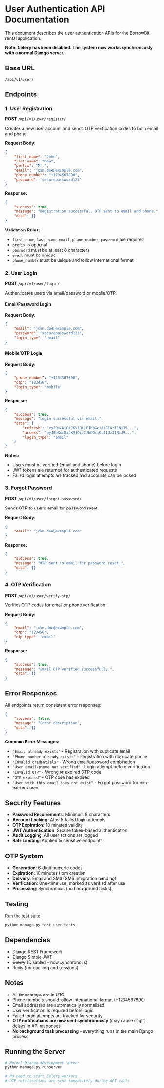 # User Authentication API Documentation

This document describes the user authentication APIs for the BorrowBit rental application.

**Note: Celery has been disabled. The system now works synchronously with a normal Django server.**

## Base URL
```
/api/v1/user/
```

## Endpoints

### 1. User Registration
**POST** `/api/v1/user/register/`

Creates a new user account and sends OTP verification codes to both email and phone.

**Request Body:**
```json
{
    "first_name": "John",
    "last_name": "Doe",
    "prefix": "Mr.",
    "email": "john.doe@example.com",
    "phone_number": "+1234567890",
    "password": "securepassword123"
}
```

**Response:**
```json
{
    "success": true,
    "message": "Registration successful. OTP sent to email and phone.",
    "data": {}
}
```

**Validation Rules:**
- `first_name`, `last_name`, `email`, `phone_number`, `password` are required
- `prefix` is optional
- `password` must be at least 8 characters
- `email` must be unique
- `phone_number` must be unique and follow international format

### 2. User Login
**POST** `/api/v1/user/login/`

Authenticates users via email/password or mobile/OTP.

#### Email/Password Login
**Request Body:**
```json
{
    "email": "john.doe@example.com",
    "password": "securepassword123",
    "login_type": "email"
}
```

#### Mobile/OTP Login
**Request Body:**
```json
{
    "phone_number": "+1234567890",
    "otp": "123456",
    "login_type": "mobile"
}
```

**Response:**
```json
{
    "success": true,
    "message": "Login successful via email.",
    "data": {
        "refresh": "eyJ0eXAiOiJKV1QiLCJhbGciOiJIUzI1NiJ9...",
        "access": "eyJ0eXAiOiJKV1QiLCJhbGciOiJIUzI1NiJ9...",
        "login_type": "email"
    }
}
```

**Notes:**
- Users must be verified (email and phone) before login
- JWT tokens are returned for authenticated requests
- Failed login attempts are tracked and accounts can be locked

### 3. Forgot Password
**POST** `/api/v1/user/forgot-password/`

Sends OTP to user's email for password reset.

**Request Body:**
```json
{
    "email": "john.doe@example.com"
}
```

**Response:**
```json
{
    "success": true,
    "message": "OTP sent to email for password reset.",
    "data": {}
}
```

### 4. OTP Verification
**POST** `/api/v1/user/verify-otp/`

Verifies OTP codes for email or phone verification.

**Request Body:**
```json
{
    "email": "john.doe@example.com",
    "otp": "123456",
    "otp_type": "email"
}
```

**Response:**
```json
{
    "success": true,
    "message": "Email OTP verified successfully.",
    "data": {}
}
```

## Error Responses

All endpoints return consistent error responses:

```json
{
    "success": false,
    "message": "Error description",
    "data": {}
}
```

**Common Error Messages:**
- `"Email already exists"` - Registration with duplicate email
- `"Phone number already exists"` - Registration with duplicate phone
- `"Invalid credentials"` - Wrong email/password combination
- `"User email/phone not verified"` - Login attempt before verification
- `"Invalid OTP"` - Wrong or expired OTP code
- `"OTP expired"` - OTP code has expired
- `"User with this email does not exist"` - Forgot password for non-existent user

## Security Features

- **Password Requirements**: Minimum 8 characters
- **Account Locking**: After 5 failed login attempts
- **OTP Expiration**: 10 minutes validity
- **JWT Authentication**: Secure token-based authentication
- **Audit Logging**: All user actions are logged
- **Rate Limiting**: Applied to sensitive endpoints

## OTP System

- **Generation**: 6-digit numeric codes
- **Expiration**: 10 minutes from creation
- **Delivery**: Email and SMS (SMS integration pending)
- **Verification**: One-time use, marked as verified after use
- **Processing**: Synchronous (no background tasks)

## Testing

Run the test suite:
```bash
python manage.py test user.tests
```

## Dependencies

- Django REST Framework
- Django Simple JWT
- ~~Celery~~ (Disabled - now synchronous)
- Redis (for caching and sessions)

## Notes

- All timestamps are in UTC
- Phone numbers should follow international format (+1234567890)
- Email addresses are automatically normalized
- User verification is required before login
- Failed login attempts are tracked for security
- **OTP notifications are now sent synchronously** (may cause slight delays in API responses)
- **No background task processing** - everything runs in the main Django process

## Running the Server

```bash
# Normal Django development server
python manage.py runserver

# No need to start Celery workers
# OTP notifications are sent immediately during API calls
```

